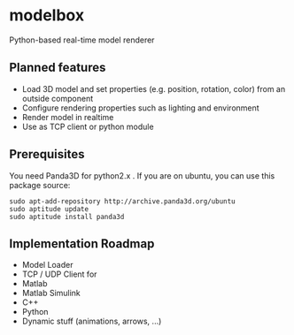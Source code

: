 # modelbox
Python-based real-time model renderer

## Planned features
* Load 3D model and set properties (e.g. position, rotation, color) from an outside component
* Configure rendering properties such as lighting and environment
* Render model in realtime
* Use as TCP client or python module


## Prerequisites
You need Panda3D for python2.x . If you are on ubuntu, you can use this package source:

```
sudo apt-add-repository http://archive.panda3d.org/ubuntu
sudo aptitude update
sudo aptitude install panda3d
```

## Implementation Roadmap
* Model Loader
* TCP / UDP Client for
 * Matlab
 * Matlab Simulink
 * C++
 * Python
* Dynamic stuff (animations, arrows, ...)
